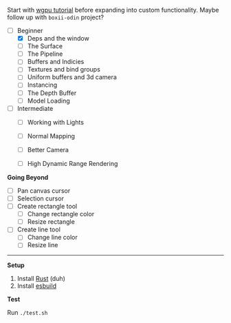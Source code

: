 Start with [wgpu tutorial](https://sotrh.github.io/learn-wgpu/#what-is-wgpu) before expanding into custom functionality. Maybe follow up with `boxii-odin` project?

- [ ] Beginner
    - [x] Deps and the window
    - [ ] The Surface
    - [ ] The Pipeline
    - [ ] Buffers and Indicies
    - [ ] Textures and bind groups
    - [ ] Uniform buffers and 3d camera
    - [ ] Instancing
    - [ ] The Depth Buffer
    - [ ] Model Loading
- [ ] Intermediate
    - [ ] Working with Lights
    - [ ] Normal Mapping
    - [ ] Better Camera
    - [ ] High Dynamic Range Rendering


**Going Beyond**

- [ ] Pan canvas cursor
- [ ] Selection cursor
- [ ] Create rectangle tool
    - [ ] Change rectangle color
    - [ ] Resize rectangle
- [ ] Create line tool
    - [ ] Change line color
    - [ ] Resize line

---

**Setup**

1. Install [Rust](https://www.rust-lang.org/tools/install) (duh)
1. Install [esbuild](https://esbuild.github.io/getting-started/#other-ways-to-install)

**Test**

Run `./test.sh`
